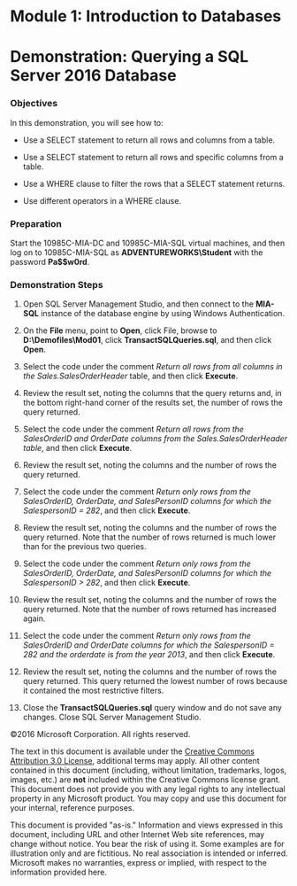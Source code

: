 # Module 1: Introduction to Databases
# Demonstration: Querying a SQL Server 2016 Database

### Objectives

In this demonstration, you will see how to:

- Use a SELECT statement to return all rows and columns from a table.

- Use a SELECT statement to return all rows and specific columns from a table.

- Use a WHERE clause to filter the rows that a SELECT statement returns.

- Use different operators in a WHERE clause.

### Preparation

Start the 10985C-MIA-DC and 10985C-MIA-SQL virtual machines, and then log on to 10985C-MIA-SQL as **ADVENTUREWORKS\Student** with the password **Pa$$w0rd**.

### Demonstration Steps

1. Open SQL Server Management Studio, and then connect to the **MIA-SQL** instance of the database engine by using Windows Authentication.

2. On the **File** menu, point to **Open**, click File, browse to **D:\Demofiles\Mod01**, click **TransactSQLQueries.sql**, and then click **Open**.

3. Select the code under the comment *Return all rows from all columns in the Sales.SalesOrderHeader* table, and then click **Execute**.

4. Review the result set, noting the columns that the query returns and, in the bottom right-hand corner of the results set, the number of rows the query returned.

5. Select the code under the comment *Return all rows from the SalesOrderID and OrderDate columns from the Sales.SalesOrderHeader table*, and then click **Execute**.

6. Review the result set, noting the columns and the number of rows the query returned.

7. Select the code under the comment *Return only rows from the SalesOrderID, OrderDate, and SalesPersonID columns for which the SalespersonID = 282*, and then click **Execute**.

8. Review the result set, noting the columns and the number of rows the query returned. Note that the number of rows returned is much lower than for the previous two queries.

9. Select the code under the comment *Return only rows from the SalesOrderID, OrderDate, and SalesPersonID columns for which the SalespersonID > 282*, and then click **Execute**.

10. Review the result set, noting the columns and the number of rows the query returned. Note that the number of rows returned has increased again.

11. Select the code under the comment *Return only rows from the SalesOrderID and OrderDate columns for which the SalespersonID = 282 and the orderdate is from the year 2013*, and then click **Execute**.

12. Review the result set, noting the columns and the number of rows the query returned. This query returned the lowest number of rows because it contained the most restrictive filters. 

13.	Close the **TransactSQLQueries.sql** query window and do not save any changes. Close SQL Server Management Studio.


©2016 Microsoft Corporation. All rights reserved.

The text in this document is available under the [Creative Commons Attribution 3.0 License](https://creativecommons.org/licenses/by/3.0/legalcode "Creative Commons Attribution 3.0 License"), additional terms may apply.  All other content contained in this document (including, without limitation, trademarks, logos, images, etc.) are **not** included within the Creative Commons license grant.  This document does not provide you with any legal rights to any intellectual property in any Microsoft product. You may copy and use this document for your internal, reference purposes.

This document is provided "as-is." Information and views expressed in this document, including URL and other Internet Web site references, may change without notice. You bear the risk of using it. Some examples are for illustration only and are fictitious. No real association is intended or inferred. Microsoft makes no warranties, express or implied, with respect to the information provided here.
